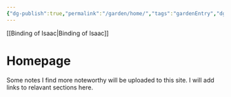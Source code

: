 ```yaml
---
{"dg-publish":true,"permalink":"/garden/home/","tags":"gardenEntry","dgHomeLink":true,"dgPassFrontmatter":false}
---
```


[[Binding of Isaac|Binding of Isaac]]
# Homepage
Some notes I find more noteworthy will be uploaded to this site. I will add links to relavant sections here.